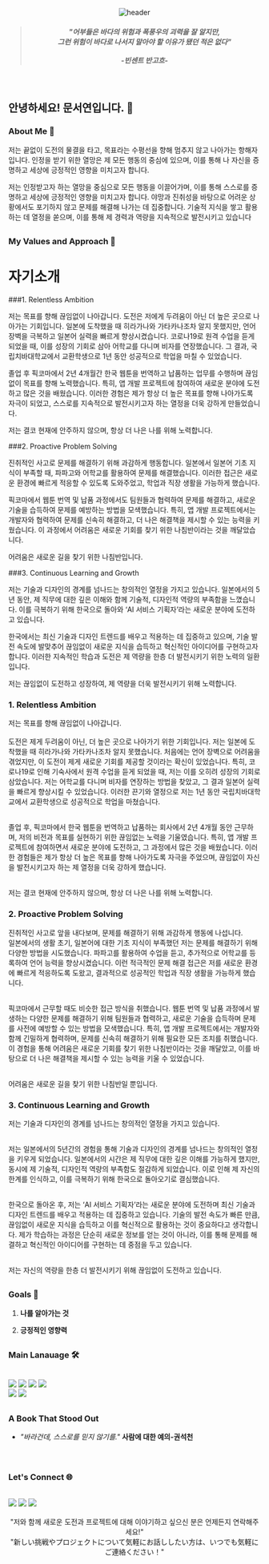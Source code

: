 <div align="center">

![header](https://capsule-render.vercel.app/api?type=venom&height=200&section=header&fontSize=70)


>#####  "어부들은 바다의 위험과 폭풍우의 괴력을 잘 알지만, <br>그런 위험이 바다로 나서지 말아야 할 이유가 됐던 적은 없다"<br><br>-빈센트 반고흐- 

</div>

<br>

## 안녕하세요! 문서연입니다. :wave:



### About Me 🚢
저는 끝없이 도전의 물결을 타고, 목표라는 수평선을 향해 멈추지 않고 나아가는 항해자입니다.  인정을 받기 위한 열망은 제 모든 행동의 중심에 있으며, 이를 통해 나 자신을 증명하고 세상에 긍정적인 영향을 미치고자 합니다.

저는 인정받고자 하는 열망을 중심으로 모든 행동을 이끌어가며, 이를 통해 스스로를 증명하고 세상에 긍정적인 영향을 미치고자 합니다.   야망과 진취성을 바탕으로 어려운 상황에서도 포기하지 않고 문제를 해결해 나가는 데 집중합니다. 기술적 지식을 쌓고 활용하는 데 열정을 쏟으며, 이를 통해 제 경력과 역량을 지속적으로 발전시키고 있습니다

##

### My Values and Approach 🌟
# 자기소개

###1. Relentless Ambition

저는 목표를 향해 끊임없이 나아갑니다. 도전은 저에게 두려움이 아닌 더 높은 곳으로 나아가는 기회입니다. 일본에 도착했을 때 히라가나와 가타카나조차 알지 못했지만, 언어 장벽을 극복하고 일본어 실력을 빠르게 향상시켰습니다. 코로나19로 원격 수업을 듣게 되었을 때, 이를 성장의 기회로 삼아 어학교를 다니며 비자를 연장했습니다. 그 결과, 국립치바대학교에서 교환학생으로 1년 동안 성공적으로 학업을 마칠 수 있었습니다.

졸업 후 픽코마에서 2년 4개월간 한국 웹툰을 번역하고 납품하는 업무를 수행하며 끊임없이 목표를 향해 노력했습니다. 특히, 앱 개발 프로젝트에 참여하여 새로운 분야에 도전하고 많은 것을 배웠습니다. 이러한 경험은 제가 항상 더 높은 목표를 향해 나아가도록 자극이 되었고, 스스로를 지속적으로 발전시키고자 하는 열정을 더욱 강하게 만들었습니다.

저는 결코 현재에 안주하지 않으며, 항상 더 나은 나를 위해 노력합니다.

###2. Proactive Problem Solving

진취적인 사고로 문제를 해결하기 위해 과감하게 행동합니다. 일본에서 일본어 기초 지식이 부족할 때, 파파고와 어학교를 활용하여 문제를 해결했습니다. 이러한 접근은 새로운 환경에 빠르게 적응할 수 있도록 도와주었고, 학업과 직장 생활을 가능하게 했습니다.

픽코마에서 웹툰 번역 및 납품 과정에서도 팀원들과 협력하여 문제를 해결하고, 새로운 기술을 습득하여 문제를 예방하는 방법을 모색했습니다. 특히, 앱 개발 프로젝트에서는 개발자와 협력하여 문제를 신속히 해결하고, 더 나은 해결책을 제시할 수 있는 능력을 키웠습니다. 이 과정에서 어려움은 새로운 기회를 찾기 위한 나침반이라는 것을 깨달았습니다.

어려움은 새로운 길을 찾기 위한 나침반입니다.

###3. Continuous Learning and Growth

저는 기술과 디자인의 경계를 넘나드는 창의적인 열정을 가지고 있습니다. 일본에서의 5년 동안, 제 직무에 대한 깊은 이해와 함께 기술적, 디자인적 역량의 부족함을 느꼈습니다. 이를 극복하기 위해 한국으로 돌아와 ‘AI 서비스 기획자’라는 새로운 분야에 도전하고 있습니다.

한국에서는 최신 기술과 디자인 트렌드를 배우고 적용하는 데 집중하고 있으며, 기술 발전 속도에 발맞추어 끊임없이 새로운 지식을 습득하고 혁신적인 아이디어를 구현하고자 합니다. 이러한 지속적인 학습과 도전은 제 역량을 한층 더 발전시키기 위한 노력의 일환입니다.

저는 끊임없이 도전하고 성장하여, 제 역량을 더욱 발전시키기 위해 노력합니다.


### 1. Relentless Ambition
저는 목표를 향해 끊임없이 나아갑니다.   
<br>도전은 제게 두려움이 아닌, 더 높은 곳으로 나아가기 위한 기회입니다. 저는 일본에 도착했을 때 히라가나와 가타카나조차 알지 못했습니다. 처음에는 언어 장벽으로 어려움을 겪었지만, 이 도전이 제게 새로운 기회를 제공할 것이라는 확신이 있었습니다. 특히, 코로나19로 인해 기숙사에서 원격 수업을 듣게 되었을 때, 저는 이를 오히려 성장의 기회로 삼았습니다. 저는 어학교를 다니며 비자를 연장하는 방법을 찾았고, 그 결과 일본어 실력을 빠르게 향상시킬 수 있었습니다. 이러한 끈기와 열정으로 저는 1년 동안 국립치바대학교에서 교환학생으로 성공적으로 학업을 마쳤습니다. 

<br>졸업 후, 픽코마에서 한국 웹툰을 번역하고 납품하는 회사에서 2년 4개월 동안 근무하며, 저의 비전과 목표를 실현하기 위한 끊임없는 노력을 기울였습니다. 특히, 앱 개발 프로젝트에 참여하면서 새로운 분야에 도전하고, 그 과정에서 많은 것을 배웠습니다. 이러한 경험들은 제가 항상 더 높은 목표를 향해 나아가도록 자극을 주었으며, 끊임없이 자신을 발전시키고자 하는 제 열정을 더욱 강하게 했습니다. 

<br>저는 결코 현재에 안주하지 않으며, 항상 더 나은 나를 위해 노력합니다.

### 2. Proactive Problem Solving
진취적인 사고로 앞을 내다보며, 문제를 해결하기 위해 과감하게 행동에 나섭니다.  <br>
일본에서의 생활 초기, 일본어에 대한 기초 지식이 부족했던 저는 문제를 해결하기 위해 다양한 방법을 시도했습니다. 파파고를 활용하여 수업을 듣고, 추가적으로 어학교를 등록하여 언어 능력을 향상시켰습니다. 이런 적극적인 문제 해결 접근은 저를 새로운 환경에 빠르게 적응하도록 도왔고, 결과적으로 성공적인 학업과 직장 생활을 가능하게 했습니다.

<br>픽코마에서 근무할 때도 비슷한 접근 방식을 취했습니다. 웹툰 번역 및 납품 과정에서 발생하는 다양한 문제를 해결하기 위해 팀원들과 협력하고, 새로운 기술을 습득하며 문제를 사전에 예방할 수 있는 방법을 모색했습니다. 특히, 앱 개발 프로젝트에서는 개발자와 함께 긴밀하게 협력하며, 문제를 신속히 해결하기 위해 필요한 모든 조치를 취했습니다. 이 경험을 통해 어려움은 새로운 기회를 찾기 위한 나침반이라는 것을 깨달았고, 이를 바탕으로 더 나은 해결책을 제시할 수 있는 능력을 키울 수 있었습니다. 

<br>어려움은 새로운 길을 찾기 위한 나침반일 뿐입니다.

### 3. Continuous Learning and Growth
저는 기술과 디자인의 경계를 넘나드는 창의적인 열정을 가지고 있습니다.   

<br>저는 일본에서의 5년간의 경험을 통해 기술과 디자인의 경계를 넘나드는 창의적인 열정을 키우게 되었습니다. 일본에서의 시간은 제 직무에 대한 깊은 이해를 가능하게 했지만, 동시에 제 기술적, 디자인적 역량의 부족함도 절감하게 되었습니다. 이로 인해 제 자신의 한계를 인식하고, 이를 극복하기 위해 한국으로 돌아오기로 결심했습니다.

<br>한국으로 돌아온 후, 저는 ‘AI 서비스 기획자’라는 새로운 분야에 도전하며 최신 기술과 디자인 트렌드를 배우고 적용하는 데 집중하고 있습니다. 기술의 발전 속도가 빠른 만큼, 끊임없이 새로운 지식을 습득하고 이를 혁신적으로 활용하는 것이 중요하다고 생각합니다. 제가 학습하는 과정은 단순히 새로운 정보를 얻는 것이 아니라, 이를 통해 문제를 해결하고 혁신적인 아이디어를 구현하는 데 중점을 두고 있습니다.

<br>저는 자신의 역량을 한층 더 발전시키기 위해 끊임없이 도전하고 있습니다.

##

### Goals 🎯

1. **나를 알아가는 것** 

2. **긍정적인 영향력**

##

### Main Lanauage 🛠️
<br>
<div align="left">
<img src="https://img.shields.io/badge/python-%233776AB.svg?&style=for-the-badge&logo=python&logoColor=white" />
<img src="https://img.shields.io/badge/mysql-%234479A1.svg?&style=for-the-badge&logo=mysql&logoColor=white" />
 <img src="https://img.shields.io/badge/figma-%23F24E1E.svg?&style=for-the-badge&logo=figma&logoColor=white" />
 <img src="https://img.shields.io/badge/adobe%20photoshop-%2331A8FF.svg?&style=for-the-badge&logo=adobe%20photoshop&logoColor=white" /><br>
 <img src="https://img.shields.io/badge/adobe%20illustrator-%23FF9A00.svg?&style=for-the-badge&logo=adobe%20illustrator&logoColor=black" />
 <img src="https://img.shields.io/badge/git-%23F05032.svg?&style=for-the-badge&logo=git&logoColor=white" />
<br>
</div>

##

### A Book That Stood Out 
- *"바라건데, 스스로를 믿지 않기를."* **사람에 대한 예의-권석천** 
<br>

##

### Let's Connect 🌐 
<br>
<a href='www.linkedin.com/in/seoyeon-moon-33ab97320'><img src="https://img.shields.io/badge/LinkedIn-0077B5?style=for-the-badge&logo=linkedin&logoColor=white" /></a>
<a href='moonseoyeon@gmail.com'><img src="https://img.shields.io/badge/Gmail-D14836?style=for-the-badge&logo=gmail&logoColor=white" /></a>
<a href='https://github.com/MunSeoYeon'><img src="https://img.shields.io/badge/GitHub%20Pages-222222?style=for-the-badge&logo=GitHub%20Pages&logoColor=white" /></a>

<div align="center">
<br>"저와 함께 새로운 도전과 프로젝트에 대해 이야기하고 싶으신 분은 언제든지 연락해주세요!"<br>
"新しい挑戦やプロジェクトについて気軽にお話ししたい方は、いつでも気軽にご連絡ください！"

</div>
<br>

